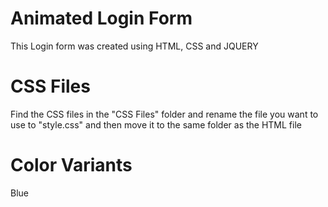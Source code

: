 # Animated Login Form
This Login form was created using HTML, CSS and JQUERY

# CSS Files

Find the CSS files in the "CSS Files" folder and rename the file you want to use to "style.css" and then move it to the same folder as the HTML file

# Color Variants

Blue
